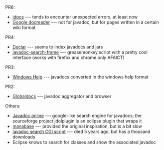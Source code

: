 PR6:

  * [jdocs](http://www.jdocs.com/) --- tends to encounter unexpected errors, at least now
  * [Google docreader](http://code.google.com/docreader) --- not for javadoc, but for pages written in a certain wiki format

PR4:

  * [Docjar](http://www.docjar.com/) --- seems to index javadocs and jars
  * [javadoc-search-frame](http://code.google.com/p/javadoc-search-frame/) --- greasemonkey script with a pretty cool interface (works with firefox and chrome only AFAICT)

PR3:

  * [Windows Help](http://www.allimant.org/javadoc/) --- javadocs converted in the windows help format

PR2:

  * [Globaldocs](http://globaldocs.info/) --- javadoc aggregator and browser

Others:

  * [Javadoc online](http://www.javadoconline.com/) --- google-like search engine for javadocs; the sourceforge project jdolplugin is an eclipse plugin that wraps it
  * [manabase](http://java.manabase.com/) --- provided the original inspiration, but is a bit slow
  * [javadoc search CGI script](https://sourceforge.net/projects/javadoc-search/) --- died 5 years ago, but has a thousand downloads
  * Eclipse knows to search for classes and show the associated javadoc
